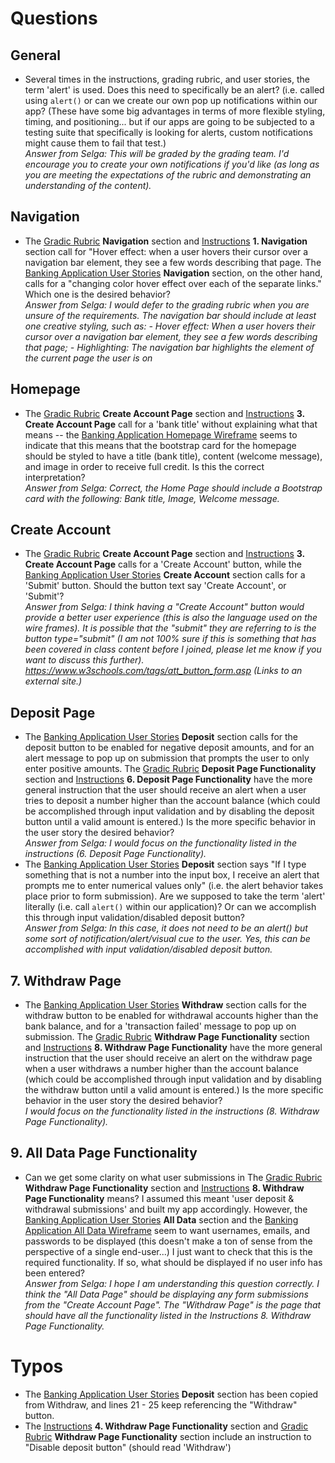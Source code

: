# Questions 

## General
* Several times in the instructions, grading rubric, and user stories, the term 'alert' is used. Does this need to specifically be an alert? (i.e. called using ```alert()``` or can we create our own pop up notifications within our app? (These have some big advantages in terms of more flexible styling, timing, and positioning... but if our apps are going to be subjected to a testing suite that specifically is looking for alerts, custom notifications might cause them to fail that test.)  
*Answer from Selga: This will be graded by the grading team. I'd encourage you to create your own notifications if you'd like (as long as you are meeting the expectations of the rubric and demonstrating an understanding of the content).*

## Navigation
* The [Gradic Rubric](https://github.com/jayeclark/banking/blob/main/public/docs/Grading%20Rubric.pdf) **Navigation** section and [Instructions](https://github.com/jayeclark/banking/blob/main/public/docs/instructions.md) **1. Navigation** section call for "Hover effect: when a user hovers their cursor over a navigation bar element, they see a few words describing that page. The [Banking Application User Stories](https://github.com/jayeclark/banking/blob/main/public/docs/Banking%20Application%20User%20Stories.xlsx) **Navigation** section, on the other hand, calls for a "changing color hover effect over each of the separate links." Which one is the desired behavior?  
*Answer from Selga: I would defer to the grading rubric when you are unsure of the requirements. The navigation bar should include at least one creative styling, such as: - Hover effect: When a user hovers their cursor over a navigation bar element, they see a few words describing that page; - Highlighting: The navigation bar highlights the element of the current page the user is on*

## Homepage
* The [Gradic Rubric](https://github.com/jayeclark/banking/blob/main/public/docs/Grading%20Rubric.pdf) **Create Account Page** section and [Instructions](https://github.com/jayeclark/banking/blob/main/public/docs/instructions.md) **3. Create Account Page** call for a 'bank title' without explaining what that means -- the [Banking Application Homepage Wireframe](https://github.com/jayeclark/banking/blob/main/public/docs/Banking%20Application%20Homepage.pdf) seems to indicate that this means that the bootstrap card for the homepage should be styled to have a title (bank title), content (welcome message), and image in order to receive full credit. Is this the correct interpretation?  
*Answer from Selga: Correct, the Home Page should include a Bootstrap card with the following: Bank title, Image, Welcome message.*

## Create Account
* The [Gradic Rubric](https://github.com/jayeclark/banking/blob/main/public/docs/Grading%20Rubric.pdf) **Create Account Page** section and [Instructions](https://github.com/jayeclark/banking/blob/main/public/docs/instructions.md) **3. Create Account Page** calls for a 'Create Account' button, while the [Banking Application User Stories](https://github.com/jayeclark/banking/blob/main/public/docs/Banking%20Application%20User%20Stories.xlsx) **Create Account** section calls for a 'Submit' button. Should the button text say 'Create Account', or 'Submit'?  
*Answer from Selga: I think having a "Create Account" button would provide a better user experience (this is also the language used on the wire frames). It is possible that the "submit" they are referring to is the button type="submit" (I am not 100% sure if this is something that has been covered in class content before I joined, please let me know if you want to discuss this further).
https://www.w3schools.com/tags/att_button_form.asp (Links to an external site.)*
  
## Deposit Page
* The [Banking Application User Stories](https://github.com/jayeclark/banking/blob/main/public/docs/Banking%20Application%20User%20Stories.xlsx)  **Deposit** section calls for the deposit button to be enabled for negative deposit amounts, and for an alert message to pop up on submission that prompts the user to only enter positive amounts. The [Gradic Rubric](https://github.com/jayeclark/banking/blob/main/public/docs/Grading%20Rubric.pdf) **Deposit Page Functionality** section and [Instructions](https://github.com/jayeclark/banking/blob/main/public/docs/instructions.md) **6. Deposit Page Functionality** have the more general instruction that the user should receive an alert when a user tries to deposit a number higher than the account balance (which could be accomplished through input validation and by disabling the deposit button until a valid amount is entered.) Is the more specific behavior in the user story the desired behavior?  
*Answer from Selga: I would focus on the functionality listed in the instructions (6. Deposit Page Functionality).*
* The [Banking Application User Stories](https://github.com/jayeclark/banking/blob/main/public/docs/Banking%20Application%20User%20Stories.xlsx)  **Deposit** section says "If I type something that is not a number into the input box, I receive an alert that prompts me to enter numerical values only" (i.e. the alert behavior takes place prior to form submission). Are we supposed to take the term 'alert' literally (i.e. call ```alert()``` within our application)? Or can we accomplish this through input validation/disabled deposit button?    
*Answer from Selga: In this case, it does not need to be an alert() but some sort of notification/alert/visual cue to the user. Yes, this can be accomplished with input validation/disabled deposit button.*
  
## 7. Withdraw Page
* The [Banking Application User Stories](https://github.com/jayeclark/banking/blob/main/public/docs/Banking%20Application%20User%20Stories.xlsx)  **Withdraw** section calls for the withdraw button to be enabled for withdrawal accounts higher than the bank balance, and for a 'transaction failed' message to pop up on submission. The [Gradic Rubric](https://github.com/jayeclark/banking/blob/main/public/docs/Grading%20Rubric.pdf) **Withdraw Page Functionality** section and [Instructions](https://github.com/jayeclark/banking/blob/main/public/docs/instructions.md) **8. Withdraw Page Functionality** have the more general instruction that the user should receive an alert on the withdraw page when a user withdraws a number higher than the account balance (which could be accomplished through input validation and by disabling the withdraw button until a valid amount is entered.) Is the more specific behavior in the user story the desired behavior?  
*I would focus on the functionality listed in the instructions (8. Withdraw Page Functionality).*

## 9. All Data Page Functionality
* Can we get some clarity on what user submissions in The [Gradic Rubric](https://github.com/jayeclark/banking/blob/main/public/docs/Grading%20Rubric.pdf) **Withdraw Page Functionality** section and [Instructions](https://github.com/jayeclark/banking/blob/main/public/docs/instructions.md) **8. Withdraw Page Functionality** means? I assumed this meant 'user deposit & withdrawal submissions' and built my app accordingly. However, the [Banking Application User Stories](https://github.com/jayeclark/banking/blob/main/public/docs/Banking%20Application%20User%20Stories.xlsx)  **All Data** section and the [Banking Application All Data Wireframe](https://github.com/jayeclark/banking/blob/main/public/docs/Banking%20Application%20All%20Data%20Page.pdf) seem to want usernames, emails, and passwords to be displayed (this doesn't make a ton of sense from the perspective of a single end-user...)  I just want to check that this is the required functionality. If so, what should be displayed if no user info has been entered?  
*Answer from Selga: I hope I am understanding this question correctly. I think the "All Data Page" should be displaying any form submissions from the "Create Account Page". The "Withdraw Page" is the page that should have all the functionality listed in the Instructions 8. Withdraw Page Functionality.*

# Typos
* The [Banking Application User Stories](https://github.com/jayeclark/banking/blob/main/public/docs/Banking%20Application%20User%20Stories.xlsx)  **Deposit** section has been copied from Withdraw, and lines 21 - 25 keep referencing the "Withdraw" button.
* The  [Instructions](https://github.com/jayeclark/banking/blob/main/public/docs/instructions.md) **4. Withdraw Page Functionality** section and  [Gradic Rubric](https://github.com/jayeclark/banking/blob/main/public/docs/Grading%20Rubric.pdf) **Withdraw Page Functionality** section include an instruction to "Disable deposit button" (should read 'Withdraw')
